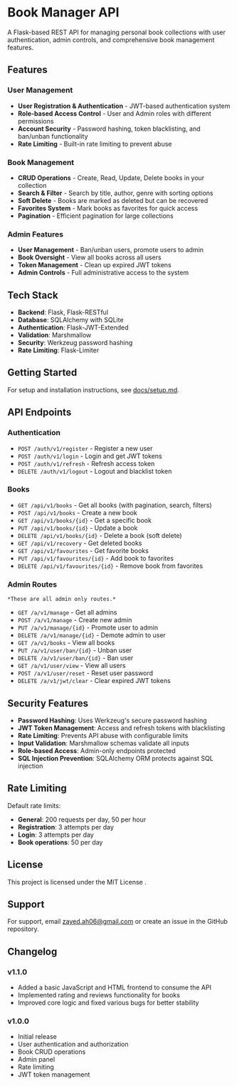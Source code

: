 
# Book Manager API

A Flask-based REST API for managing personal book collections with user authentication, admin controls, and comprehensive book management features.

## Features

### User Management
- **User Registration & Authentication** - JWT-based authentication system
- **Role-based Access Control** - User and Admin roles with different permissions
- **Account Security** - Password hashing, token blacklisting, and ban/unban functionality
- **Rate Limiting** - Built-in rate limiting to prevent abuse

### Book Management
- **CRUD Operations** - Create, Read, Update, Delete books in your collection
- **Search & Filter** - Search by title, author, genre with sorting options
- **Soft Delete** - Books are marked as deleted but can be recovered
- **Favorites System** - Mark books as favorites for quick access
- **Pagination** - Efficient pagination for large collections

### Admin Features
- **User Management** - Ban/unban users, promote users to admin
- **Book Oversight** - View all books across all users
- **Token Management** - Clean up expired JWT tokens
- **Admin Controls** - Full administrative access to the system

## Tech Stack

- **Backend**: Flask, Flask-RESTful
- **Database**: SQLAlchemy with SQLite
- **Authentication**: Flask-JWT-Extended
- **Validation**: Marshmallow
- **Security**: Werkzeug password hashing
- **Rate Limiting**: Flask-Limiter

## Getting Started

For setup and installation instructions, see [docs/setup.md](docs/setup.md).

   
## API Endpoints

### Authentication
- `POST /auth/v1/register` - Register a new user
- `POST /auth/v1/login` - Login and get JWT tokens
- `POST /auth/v1/refresh` - Refresh access token
- `DELETE /auth/v1/logout` - Logout and blacklist token

### Books
- `GET /api/v1/books` - Get all books (with pagination, search, filters)
- `POST /api/v1/books` - Create a new book
- `GET /api/v1/books/{id}` - Get a specific book
- `PUT /api/v1/books/{id}` - Update a book
- `DELETE /api/v1/books/{id}` - Delete a book (soft delete)
- `GET /api/v1/recovery` - Get deleted books
- `GET /api/v1/favourites` - Get favorite books
- `PUT /api/v1/favourites/{id}` - Add book to favorites
- `DELETE /api/v1/favourites/{id}` - Remove book from favorites

### Admin Routes 
	*These are all admin only routes.*
- `GET /a/v1/manage` - Get all admins
- `POST /a/v1/manage` - Create new admin
- `PUT /a/v1/manage/{id}` - Promote user to admin
- `DELETE /a/v1/manage/{id}` - Demote admin to user
- `GET /a/v1/books` - View all books
- `PUT /a/v1/user/ban/{id}` - Unban user
- `DELETE /a/v1/user/ban/{id}` - Ban user
- `GET /a/v1/user/view` - View all users
- `POST /a/v1/user/reset` - Reset user password
- `DELETE /a/v1/jwt/clear` - Clear expired JWT tokens

## Security Features

- **Password Hashing**: Uses Werkzeug's secure password hashing
- **JWT Token Management**: Access and refresh tokens with blacklisting
- **Rate Limiting**: Prevents API abuse with configurable limits
- **Input Validation**: Marshmallow schemas validate all inputs
- **Role-based Access**: Admin-only endpoints protected
- **SQL Injection Prevention**: SQLAlchemy ORM protects against SQL injection

## Rate Limiting

Default rate limits:
- **General**: 200 requests per day, 50 per hour
- **Registration**: 3 attempts per day
- **Login**: 3 attempts per day
- **Book operations**: 50 per day


## License

This project is licensed under the MIT License .

## Support

For support, email zayed.ah06@gmail.com or create an issue in the GitHub repository.

## Changelog


### v1.1.0
- Added a basic JavaScript and HTML frontend to consume the API
- Implemented rating and reviews functionality for books
- Improved core logic and fixed various bugs for better stability

### v1.0.0
- Initial release
- User authentication and authorization
- Book CRUD operations
- Admin panel
- Rate limiting
- JWT token management

```
